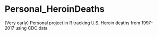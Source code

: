 # Personal_HeroinDeaths
(Very early) Personal project in R tracking U.S. Heroin deaths from 1997-2017 using CDC data 
